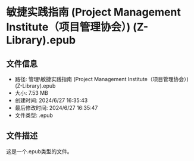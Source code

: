 ﻿# 敏捷实践指南 (Project Management Institute（项目管理协会）) (Z-Library).epub

## 文件信息
- 路径: 管理\敏捷实践指南 (Project Management Institute（项目管理协会）) (Z-Library).epub
- 大小: 7.53 MB
- 创建时间: 2024/6/27 16:35:43
- 最后修改时间: 2024/6/27 16:35:47
- 文件类型: .epub

## 文件描述
这是一个.epub类型的文件。


